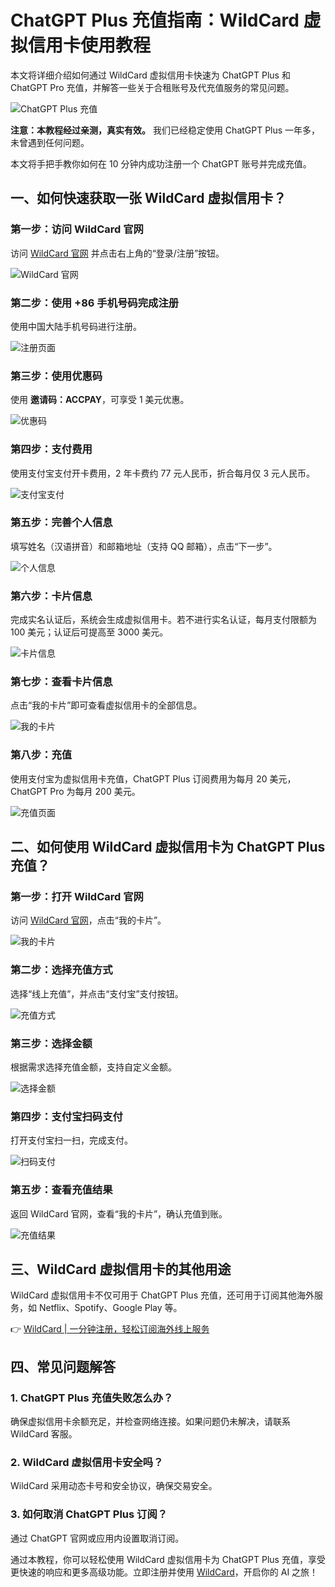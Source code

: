 # ChatGPT Plus 充值指南：WildCard 虚拟信用卡使用教程

本文将详细介绍如何通过 WildCard 虚拟信用卡快速为 ChatGPT Plus 和 ChatGPT Pro 充值，并解答一些关于合租账号及代充值服务的常见问题。

![ChatGPT Plus 充值](https://bbtdd.com/img/0258167553784.webp)

**注意：本教程经过亲测，真实有效。** 我们已经稳定使用 ChatGPT Plus 一年多，未曾遇到任何问题。

本文将手把手教你如何在 10 分钟内成功注册一个 ChatGPT 账号并完成充值。

## 一、如何快速获取一张 WildCard 虚拟信用卡？

### 第一步：访问 WildCard 官网
访问 [WildCard 官网](https://bbtdd.com/WildCard) 并点击右上角的“登录/注册”按钮。

![WildCard 官网](https://bbtdd.com/img/9322992807968.webp)

### 第二步：使用 +86 手机号码完成注册
使用中国大陆手机号码进行注册。

![注册页面](https://bbtdd.com/img/149063470697621.webp)

### 第三步：使用优惠码
使用 **邀请码：ACCPAY**，可享受 1 美元优惠。

![优惠码](https://bbtdd.com/img/377873698714597.webp)

### 第四步：支付费用
使用支付宝支付开卡费用，2 年卡费约 77 元人民币，折合每月仅 3 元人民币。

![支付宝支付](https://bbtdd.com/img/2950807104.webp)

### 第五步：完善个人信息
填写姓名（汉语拼音）和邮箱地址（支持 QQ 邮箱），点击“下一步”。

![个人信息](https://bbtdd.com/img/0737467608676.webp)

### 第六步：卡片信息
完成实名认证后，系统会生成虚拟信用卡。若不进行实名认证，每月支付限额为 100 美元；认证后可提高至 3000 美元。

![卡片信息](https://bbtdd.com/img/210277070305.webp)

### 第七步：查看卡片信息
点击“我的卡片”即可查看虚拟信用卡的全部信息。

![我的卡片](https://bbtdd.com/img/76463841.webp)

### 第八步：充值
使用支付宝为虚拟信用卡充值，ChatGPT Plus 订阅费用为每月 20 美元，ChatGPT Pro 为每月 200 美元。

![充值页面](https://bbtdd.com/img/77632059.webp)

## 二、如何使用 WildCard 虚拟信用卡为 ChatGPT Plus 充值？

### 第一步：打开 WildCard 官网
访问 [WildCard 官网](https://bbtdd.com/WildCard)，点击“我的卡片”。

![我的卡片](https://bbtdd.com/img/7351262951.webp)

### 第二步：选择充值方式
选择“线上充值”，并点击“支付宝”支付按钮。

![充值方式](https://bbtdd.com/img/25543498077704.webp)

### 第三步：选择金额
根据需求选择充值金额，支持自定义金额。

![选择金额](https://bbtdd.com/img/9643681930621.webp)

### 第四步：支付宝扫码支付
打开支付宝扫一扫，完成支付。

![扫码支付](https://bbtdd.com/img/5297361765997.webp)

### 第五步：查看充值结果
返回 WildCard 官网，查看“我的卡片”，确认充值到账。

![充值结果](https://bbtdd.com/img/5620265123634770.webp)

## 三、WildCard 虚拟信用卡的其他用途

WildCard 虚拟信用卡不仅可用于 ChatGPT Plus 充值，还可用于订阅其他海外服务，如 Netflix、Spotify、Google Play 等。

👉 [WildCard | 一分钟注册，轻松订阅海外线上服务](https://bbtdd.com/WildCard)

## 四、常见问题解答

### 1. ChatGPT Plus 充值失败怎么办？
确保虚拟信用卡余额充足，并检查网络连接。如果问题仍未解决，请联系 WildCard 客服。

### 2. WildCard 虚拟信用卡安全吗？
WildCard 采用动态卡号和安全协议，确保交易安全。

### 3. 如何取消 ChatGPT Plus 订阅？
通过 ChatGPT 官网或应用内设置取消订阅。

通过本教程，你可以轻松使用 WildCard 虚拟信用卡为 ChatGPT Plus 充值，享受更快速的响应和更多高级功能。立即注册并使用 [WildCard](https://bbtdd.com/WildCard)，开启你的 AI 之旅！
